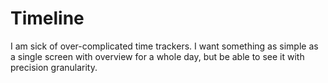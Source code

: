#  Timeline

I am sick of over-complicated time trackers. I want something as simple as a single screen with overview for a whole day, but be able to see it with precision granularity.

